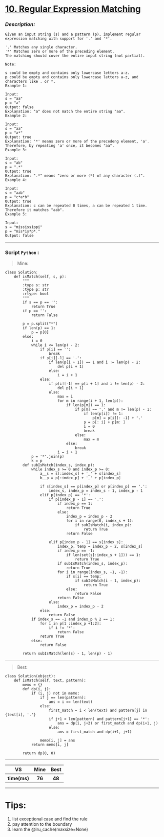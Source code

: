 
#  **[ 10. Regular Expression Matching]( https://leetcode.com/problems/regular-expression-matching/description/ )**

### *Description:*

    Given an input string (s) and a pattern (p), implement regular expression matching with support for '.' and '*'.

    '.' Matches any single character.
    '*' Matches zero or more of the preceding element.
    The matching should cover the entire input string (not partial).

    Note:

    s could be empty and contains only lowercase letters a-z.
    p could be empty and contains only lowercase letters a-z, and characters like . or *.
    Example 1:

    Input:
    s = "aa"
    p = "a"
    Output: false
    Explanation: "a" does not match the entire string "aa".
    Example 2:

    Input:
    s = "aa"
    p = "a*"
    Output: true
    Explanation: '*' means zero or more of the precedeng element, 'a'. Therefore, by repeating 'a' once, it becomes "aa".
    Example 3:

    Input:
    s = "ab"
    p = ".*"
    Output: true
    Explanation: ".*" means "zero or more (*) of any character (.)".
    Example 4:

    Input:
    s = "aab"
    p = "c*a*b"
    Output: true
    Explanation: c can be repeated 0 times, a can be repeated 1 time. Therefore it matches "aab".
    Example 5:

    Input:
    s = "mississippi"
    p = "mis*is*p*."
    Output: false
---


### Script `Python` :

> Mine:
```
class Solution:
    def isMatch(self, s, p):
        """
        :type s: str
        :type p: str
        :rtype: bool
        """
        if s == p == '':
            return True
        if p == '':
            return False

        p = p.split("*")
        if len(p) == 1:
            p = p[0]
        else:
            i = 0
            while i <= len(p) - 2:
                if p[i] == '':
                    break
                if p[i][-1] == '.':
                    if len(p[i + 1]) == 1 and i != len(p) - 2:
                        del p[i + 1]
                    else:
                        i = i + 1
                else:
                    if p[i][-1] == p[i + 1] and i != len(p) - 2:
                        del p[i + 1]
                    else:
                        max = i
                        for m in range(i + 1, len(p)):
                            if len(p[m]) == 1:
                                if p[m] == '.' and m != len(p) - 1:
                                    if len(p[i]) != 1:
                                        p[m] = p[i][: -1] + '.'
                                    p = p[: i] + p[m: ]
                                    i = 0
                                    break
                                else:
                                    max = m
                            else:
                                break
                        i = i + 1
            p = '*'.join(p)
            k = p
        def subIsMatch(index_s, index_p):
            while index_s >= 0 and index_p >= 0:
                a__s = s[:index_s] + '_' + s[index_s]
                b__p = p[:index_p] + '_' + p[index_p]

                if s[index_s] == p[index_p] or p[index_p] == '.':
                    index_s, index_p = index_s - 1, index_p - 1
                elif p[index_p] == '*':
                    if p[index_p - 1] == '.':
                        if index_p == 1:
                            return True
                        else:
                            index_p = index_p - 2
                            for i in range(0, index_s + 1):
                                if subIsMatch(i, index_p):
                                    return True
                            return False

                    elif p[index_p - 1] == s[index_s]:
                        index_p, temp = index_p - 2, s[index_s]
                        if index_p == -1:
                            if len(set(s[:index_s + 1])) == 1:
                                return True
                        if subIsMatch(index_s, index_p):
                            return True
                        for i in range(index_s, -1, -1):
                            if s[i] == temp:
                                if subIsMatch(i - 1, index_p):
                                    return True
                            else:
                                return False
                        return False
                    else:
                        index_p = index_p - 2
                else:
                    return False
            if index_s == -1 and index_p % 2 == 1:
                for i in p[1 :index_p +1:2]:
                    if i != '*':
                        return False
                return True
            else:
                return False

        return subIsMatch(len(s) - 1, len(p) - 1)
```
___

                        
> Best:
```
class Solution(object):
    def isMatch(self, text, pattern):
        memo = {}
        def dp(i, j):
            if (i, j) not in memo:
                if j == len(pattern):
                    ans = i == len(text)
                else:
                    first_match = i < len(text) and pattern[j] in {text[i], '.'}
                    if j+1 < len(pattern) and pattern[j+1] == '*':
                        ans = dp(i, j+2) or first_match and dp(i+1, j)
                    else:
                        ans = first_match and dp(i+1, j+1)

                memo[i, j] = ans
            return memo[i, j]

        return dp(0, 0)
```
___
 

<table>
  <tr>
    <th>VS</th>
    <th>Mine</th>
    <th>Best</th>
  </tr>
    <tr>
    <th>time(ms)</th>
    <th>76</th>
    <th>48</th>
<table>

___

# Tips:
1. list exceptional case and find the rule
2. pay attention to the boundary
3. learn the @lru_cache(maxsize=None)




        
